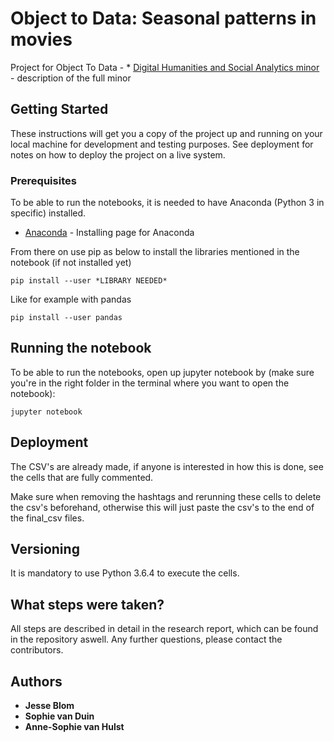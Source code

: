 # Object to Data: Seasonal patterns in movies

Project for Object To Data - * [Digital Humanities and Social Analytics minor](https://minor.vu.nl/en/programmes-a-z/digital-humanities-and-social-analytics/index.aspx) - description of the full minor

## Getting Started

These instructions will get you a copy of the project up and running on your local machine for development and testing purposes. See deployment for notes on how to deploy the project on a live system.

### Prerequisites

To be able to run the notebooks, it is needed to have Anaconda (Python 3 in specific) installed. 

* [Anaconda](https://www.anaconda.com/download/#macos) - Installing page for Anaconda


From there on use pip as below to install the libraries mentioned in the notebook (if not installed yet)

```
pip install --user *LIBRARY NEEDED*
```

Like for example with pandas

```
pip install --user pandas
```

## Running the notebook

To be able to run the notebooks, open up jupyter notebook by (make sure you're in the right folder in the terminal where you want to open the notebook):

```
jupyter notebook
```

## Deployment

The CSV's are already made, if anyone is interested in how this is done, see the cells that are fully commented. 

Make sure when removing the hashtags and rerunning these cells to delete the csv's beforehand, otherwise this will just paste the csv's to the end of the final_csv files.

## Versioning

It is mandatory to use Python 3.6.4 to execute the cells. 

## What steps were taken?

All steps are described in detail in the research report, which can be found in the repository aswell. Any further questions, please contact the contributors.

## Authors

* **Jesse Blom** 
* **Sophie van Duin** 
* **Anne-Sophie van Hulst** 


